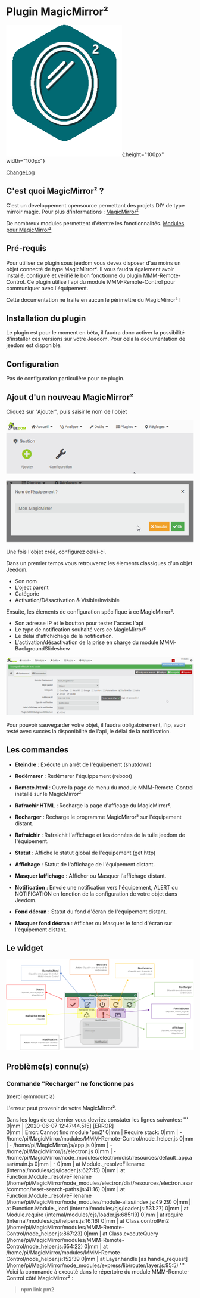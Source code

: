 # Plugin MagicMirror²

![Icon](magicmirror2_icon.png){:height="100px" width="100px"}

[ChangeLog](changelog)

## C'est quoi MagicMirror² ?

C'est un developpement opensource permettant des projets DIY de type mirroir magic.
Pour plus d'informations : [MagicMirror²](https://magicmirror.builders/)

De nombreux modules permettent d'étentre les fonctionnalités.
[Modules pour MagicMirror²](https://github.com/MichMich/MagicMirror/wiki/3rd-party-modules)

## Pré-requis

Pour utiliser ce plugin sous jeedom vous devez disposer d'au moins un objet connecté de type MagicMirror².
Il vous faudra également avoir installé, configuré et vérifié le bon fonctionne du plugin MMM-Remote-Control.
Ce plugin utilise l'api du module MMM-Remote-Control pour communiquer avec l'équipement.

Cette documentation ne traite en aucun le périmettre du MagicMirror² !

## Installation du plugin

Le plugin est pour le moment en béta, il faudra donc activer la possibilité d'installer ces versions sur votre Jeedom.
Pour cela la documentation de jeedom est disponible.

## Configuration

Pas de configuration particulière pour ce plugin.

## Ajout d'un nouveau MagicMirror²

Cliquez sur "Ajouter", puis saisir le nom de l'objet

![doc1](images/doc1.png)

![doc2](images/doc2.png)

Une fois l'objet créé, configurez celui-ci.

Dans un premier temps vous retrouverez les élements classiques d'un objet Jeedom.
- Son nom
- L'oject parent
- Catégorie
- Activation/Désactivation  & Visible/Invisible

Ensuite, les élements de configuration spécifique à ce MagicMirror².
- Son adresse IP et le boutton pour tester l'accès  l'api
- Le type de notification souhaité vers ce MagicMirror²
- Le délai d'affchichage de la notification.
- L'activation/désactivation de la prise en charge du module MMM-BackgroundSlideshow

![doc3](images/doc3.png)

Pour pouvoir sauvegarder votre objet, il faudra obligatoirement, l'ip, avoir testé avec succès la disponibilité de l'api, le délai de la notification.

## Les commandes

- **Eteindre** : Exécute un arrêt de l'équipement (shutdown)

- **Redémarer** : Redémarer l'équippement (reboot)

- **Remote.html** : Ouvre la page de menu du module MMM-Remote-Control installé sur le MagicMirror²

- **Rafrachir HTML** : Recharge la page d'afficage du MagicMirror².

- **Recharger** : Recharge le programme MagicMirror² sur l'équipement distant.

- **Rafraichir** : Rafraichit l'affichage et les données de la tuile jeedom de l'équipement.

- **Statut** : Affiche le statut global de l'équipement (get http)

- **Affichage** : Statut de l'affichage de l'équipement distant.

- **Masquer laffichage** : Afficher ou Masquer l'affichage distant.

- **Notification** : Envoie une notification vers l'équipement, ALERT ou NOTIFICATION en fonction de la configuration de votre objet dans Jeedom.

- **Fond décran** : Statut du fond d'écran de l'équipement distant.

- **Masquer fond décran** : Afficher ou Masquer le fond d'écran sur l'équipement distant.

## Le widget

![tuile](images/tuile.png)


## Problème(s) connu(s)

### Commande "Recharger" ne fonctionne pas
(merci @mmourcia)

L'erreur peut provenir de votre MagicMirror².

Dans les logs de ce dernier vous devriez constater les lignes suivantes:
'''
0|mm  | [2020-06-07 12:47:44.515] [ERROR]  
0|mm  | Error: Cannot find module 'pm2'
0|mm  | Require stack:
0|mm  | - /home/pi/MagicMirror/modules/MMM-Remote-Control/node_helper.js
0|mm  | - /home/pi/MagicMirror/js/app.js
0|mm  | - /home/pi/MagicMirror/js/electron.js
0|mm  | - /home/pi/MagicMirror/node_modules/electron/dist/resources/default_app.asar/main.js
0|mm  | - 
0|mm  |     at Module._resolveFilename (internal/modules/cjs/loader.js:627:15)
0|mm  |     at Function.Module._resolveFilename (/home/pi/MagicMirror/node_modules/electron/dist/resources/electron.asar/common/reset-search-paths.js:41:16)
0|mm  |     at Function.Module._resolveFilename (/home/pi/MagicMirror/node_modules/module-alias/index.js:49:29)
0|mm  |     at Function.Module._load (internal/modules/cjs/loader.js:531:27)
0|mm  |     at Module.require (internal/modules/cjs/loader.js:685:19)
0|mm  |     at require (internal/modules/cjs/helpers.js:16:16)
0|mm  |     at Class.controlPm2 (/home/pi/MagicMirror/modules/MMM-Remote-Control/node_helper.js:867:23)
0|mm  |     at Class.executeQuery (/home/pi/MagicMirror/modules/MMM-Remote-Control/node_helper.js:654:22)
0|mm  |     at /home/pi/MagicMirror/modules/MMM-Remote-Control/node_helper.js:152:39
0|mm  |     at Layer.handle [as handle_request] (/home/pi/MagicMirror/node_modules/express/lib/router/layer.js:95:5)
'''
Voici la commande à executé dans le répertoire du module MMM-Remote-Control côté MagicMirror² :

>npm link pm2








